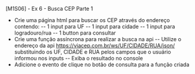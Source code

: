 [M1S06] - Ex 6 - Busca CEP Parte 1

-   Crie uma página html para buscar os CEP através do endereço contendo:
    -- 1 input para UF
    -- 1 input para cidade
    -- 1 input para logradouro/rua
    -- 1 button para consultar
-   Crie uma função assíncrona para realizar a busca na api
    -- Utilize o endereço da api https://viacep.com.br/ws/UF/CIDADE/RUA/json/ substituindo os UF, CIDADE e RUA pelos campos que o usuário informou nos inputs
    -- Exiba o resultado no console
-   Adicione o evento de clique no botão de consulta para a função criada
